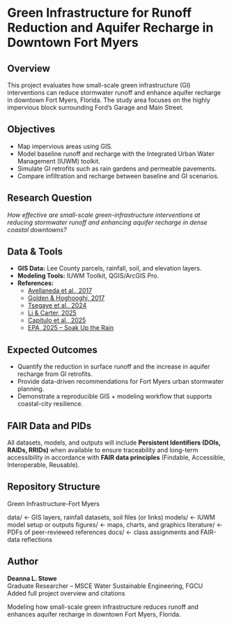 #  Green Infrastructure for Runoff Reduction and Aquifer Recharge in Downtown Fort Myers

## Overview
This project evaluates how small-scale green infrastructure (GI) interventions can reduce stormwater runoff and enhance aquifer recharge in downtown Fort Myers, Florida. The study area focuses on the highly impervious block surrounding Ford’s Garage and Main Street.

## Objectives
- Map impervious areas using GIS.
- Model baseline runoff and recharge with the Integrated Urban Water Management (IUWM) toolkit.
- Simulate GI retrofits such as rain gardens and permeable pavements.
- Compare infiltration and recharge between baseline and GI scenarios.

## Research Question
*How effective are small-scale green-infrastructure interventions at reducing stormwater runoff and enhancing aquifer recharge in dense coastal downtowns?*

## Data & Tools
- **GIS Data:** Lee County parcels, rainfall, soil, and elevation layers.  
- **Modeling Tools:** IUWM Toolkit, QGIS/ArcGIS Pro.  
- **References:**  
  - [Avellaneda et al., 2017](https://doi.org/10.1002/2017WR020452)  
  - [Golden & Hoghooghi, 2017](https://doi.org/10.1002/wat2.1174)  
  - [Tsegaye et al., 2024](https://doi.org/10.3389/frwa.2024.1468354)  
  - [Li & Carter, 2025](https://doi.org/10.1007/s10980-025-02069-1)  
  - [Capítulo et al., 2025](https://doi.org/10.1039/d5ea00000a)  
  - [EPA, 2025 – Soak Up the Rain](https://www.epa.gov/soakuptherain/soak-rain-rain-gardens)

## Expected Outcomes
- Quantify the reduction in surface runoff and the increase in aquifer recharge from GI retrofits.  
- Provide data-driven recommendations for Fort Myers urban stormwater planning.  
- Demonstrate a reproducible GIS + modeling workflow that supports coastal-city resilience.

## FAIR Data and PIDs
All datasets, models, and outputs will include **Persistent Identifiers (DOIs, RAIDs, RRIDs)** when available to ensure traceability and long-term accessibility in accordance with **FAIR data principles** (Findable, Accessible, Interoperable, Reusable).

## Repository Structure

Green Infrastructure-Fort Myers

data/ ← GIS layers, rainfall datasets, soil files (or links)
models/ ← IUWM model setup or outputs
figures/ ← maps, charts, and graphics
literature/ ← PDFs of peer-reviewed references
docs/ ← class assignments and FAIR-data reflections


## Author
**Deanna L. Stowe**  
Graduate Researcher – MSCE Water Sustainable Engineering, FGCU  
Added full project overview and citations


Modeling how small-scale green infrastructure reduces runoff and enhances aquifer recharge in downtown Fort Myers, Florida.



